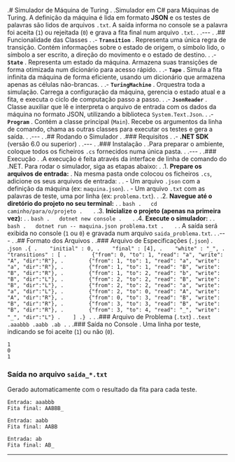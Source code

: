 .# Simulador de Máquina de Turing
.
.Simulador em C# para Máquinas de Turing. A definição da máquina é lida em formato **JSON** e os testes de palavras são lidos de arquivos `.txt`. A saída informa no console se a palavra foi aceita (`1`) ou rejeitada (`0`) e grava a fita final num arquivo `.txt`.
.
.---
.
.## Funcionalidade das Classes
.
.- **`Transition`**
.  Representa uma única regra de transição. Contém informações sobre o estado de origem, o símbolo lido, o símbolo a ser escrito, a direção do movimento e o estado de destino.
.
.- **`State`**
.  Representa um estado da máquina. Armazena suas transições de forma otimizada num dicionário para acesso rápido.
.
.- **`Tape`**
.  Simula a fita infinita da máquina de forma eficiente, usando um dicionário que armazena apenas as células não-brancas.
.
.- **`TuringMachine`**
.  Orquestra toda a simulação. Carrega a configuração da máquina, gerencia o estado atual e a fita, e executa o ciclo de computação passo a passo.
.
.- **`JsonReader`**
.  Classe auxiliar que lê e interpreta o arquivo de entrada com os dados da máquina no formato JSON, utilizando a biblioteca `System.Text.Json`.
.
.- **`Program`**
.  Contém a classe principal (`Main`). Recebe os argumentos da linha de comando, chama as outras classes para executar os testes e gera a saída.
.
.---
.
.## Rodando o Simulador
.
.### Requisitos
.
.- **.NET SDK** (versão 6.0 ou superior)
.
.---
.
.### Instalação
.
.Para preparar o ambiente, coloque todos os ficheiros `.cs` fornecidos numa única pasta.
.
.---
.
.### Execução
.
.A execução é feita através da interface de linha de comando do .NET. Para rodar o simulador, siga as etapas abaixo:
.
.1. **Prepare os arquivos de entrada:**
.   Na mesma pasta onde colocou os ficheiros `.cs`, adicione os seus arquivos de entrada:
.
.   - Um arquivo `.json` com a definição da máquina (ex: `maquina.json`).
.   - Um arquivo `.txt` com as palavras de teste, uma por linha (ex: `problema.txt`).
.
.2. **Navegue até o diretório do projeto no seu terminal:**
.
.   ```bash
.   cd caminho/para/o/projeto
.   ```
.
.3. **Inicialize o projeto (apenas na primeira vez):**
.
.   ```bash
.   dotnet new console
.   ```
.
.4. **Execute o simulador:**
.
.   ```bash
.   dotnet run -- maquina.json problema.txt
.   ```
.
.   A saída será exibida no console (`1` ou `0`) e gravada num arquivo `saida_problema.txt`.
.
.---
.
.## Formato dos Arquivos
.
.### Arquivo de Especificações (`.json`)
.
.```json
.{
.    "initial" : 0,
.    "final" : [4],
.    "white" : "_",
.    "transitions" : [
.        {"from": 0, "to": 1, "read": "a", "write": "A", "dir":"R"},
.        {"from": 1, "to": 1, "read": "a", "write": "a", "dir":"R"},
.        {"from": 1, "to": 1, "read": "B", "write": "B", "dir":"R"},
.        {"from": 1, "to": 2, "read": "b", "write": "B", "dir":"L"},
.        {"from": 2, "to": 2, "read": "B", "write": "B", "dir":"L"},
.        {"from": 2, "to": 2, "read": "a", "write": "a", "dir":"L"},
.        {"from": 2, "to": 0, "read": "A", "write": "A", "dir":"R"},
.        {"from": 0, "to": 3, "read": "B", "write": "B", "dir":"R"},
.        {"from": 3, "to": 3, "read": "B", "write": "B", "dir":"R"},
.        {"from": 3, "to": 4, "read": "_", "write": "_", "dir":"L"}
.    ]
.}
.```
.
.### Arquivo de Problema (`.txt`)
.
.```text
.aaabbb
.aabb
.ab
.```
.
.### Saída no Console
.
Uma linha por teste, indicando se foi aceite (`1`) ou não (`0`).

```text
1
0
1
```

### Saída no arquivo `saida_*.txt`

Gerado automaticamente com o resultado da fita para cada teste.

```text
Entrada: aaabbb
Fita final: AABBB_

Entrada: aabb
Fita final: AABB

Entrada: ab
Fita final: AB_
```

---
